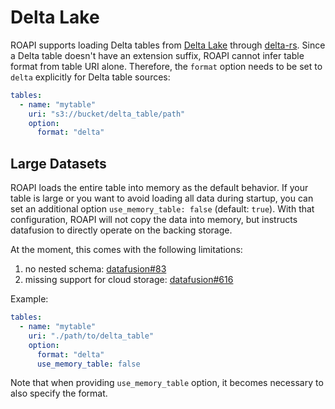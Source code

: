 # Delta Lake

ROAPI supports loading Delta tables from [Delta Lake](https://delta.io/)
through [delta-rs](https://github.com/delta-io/delta-rs). Since a Delta table
doesn't have an extension suffix, ROAPI cannot infer table format from table
URI alone.  Therefore, the `format` option needs to be set to `delta`
explicitly for Delta table sources:

```yaml
tables:
  - name: "mytable"
    uri: "s3://bucket/delta_table/path"
    option:
      format: "delta"
```

## Large Datasets

ROAPI loads the entire table into memory as the default behavior.  If your
table is large or you want to avoid loading all data during startup, you can
set an additional option `use_memory_table: false` (default: `true`). With that
configuration, ROAPI will not copy the data into memory, but instructs datafusion
to directly operate on the backing storage.

At the moment, this comes with the following limitations:

1. no nested schema: [datafusion#83](https://github.com/apache/arrow-datafusion/issues/83)
2. missing support for cloud storage: [datafusion#616](https://github.com/apache/arrow-datafusion/issues/616)

Example:

```yaml
tables:
  - name: "mytable"
    uri: "./path/to/delta_table"
    option:
      format: "delta"
	  use_memory_table: false
```

Note that when providing `use_memory_table` option, it becomes necessary to
also specify the format.
